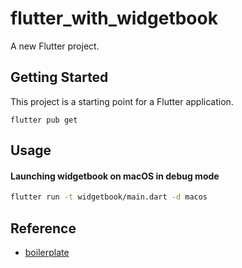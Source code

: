 # flutter_with_widgetbook

A new Flutter project.

## Getting Started
This project is a starting point for a Flutter application.

```
flutter pub get

```

## Usage
#### Launching widgetbook on macOS in debug mode
```sh
flutter run -t widgetbook/main.dart -d macos
```

## Reference
- [boilerplate](https://github.com/zubairehman/flutter-boilerplate-project/blob/master/README.md)
